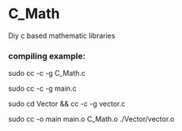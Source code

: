 # C_Math
Diy c based mathematic libraries

### compiling example:  
sudo cc -c -g C_Math.c  
  
sudo cc -c -g main.c  
  
sudo cd Vector && cc -c -g vector.c  
  
sudo cc -o main main.o C_Math.o ./Vector/vector.o
